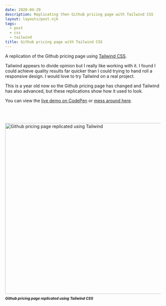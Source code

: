 ```yaml
---
date: 2020-04-29
description: Replicating then Github pricing page with Tailwind CSS
layout: layouts/post.njk
tags:
  - post
  - css
  - tailwind
title: Github pricing page with Tailwind CSS
---
```


<style>
    figure {
        display: flex;
        flex-direction: column;
        margin: 4rem 0;
    }
    figcaption {
        margin-top: 8px;
        font-weight: bold;
        font-style: italic;
        font-size: smaller;
    }
</style>

A replication of the Github pricing page using [Tailwind CSS](https://tailwindcss.com/).

Tailwind appears to divide opinion but I really like working with it. I found I could achieve quality results far quicker than I could trying to hand roll a responsive design. I would love to try Tailwind on a real project.

This is a year old now so the Github pricing page has changed and Tailwind has also advanced, but these replications show how it used to look.

You can view the [live demo on CodePen](https://codepen.io/ScottWhittaker/live/PaGZMO) or [mess around here](https://codepen.io/ScottWhittaker/pen/PaGZMO).

<figure>
    <picture>
        <source srcset="img/tailwind-github-pricing-group.webp" type="image/webp">
        <image alt="Github pricing page replicated using Tailwind" width="604" height="552" src="img/tailwind-github-pricing-group.jpg">
    </picture>
    <figcaption>Github pricing page replicated using Tailwind CSS</figcaption>
</figure>
